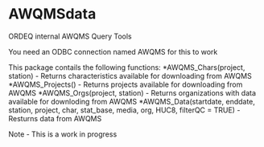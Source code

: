 # AWQMSdata
ORDEQ internal AWQMS Query Tools

You need an ODBC connection named AWQMS for this to work 

This package contails the following functions:
  *AWQMS_Chars(project, station) - Returns characteristics available for downloading from AWQMS
  *AWQMS_Projects() - Returns projects available for downloading from AWQMS
  *AWQMS_Orgs(project, station) - Returns organizations with data available for downloding from AWQMS
  *AWQMS_Data(startdate, enddate, station,
                       project, char, stat_base,
                       media, org, HUC8, filterQC = TRUE)  - Resturns data from AWQMS

Note - This is a work in progress
